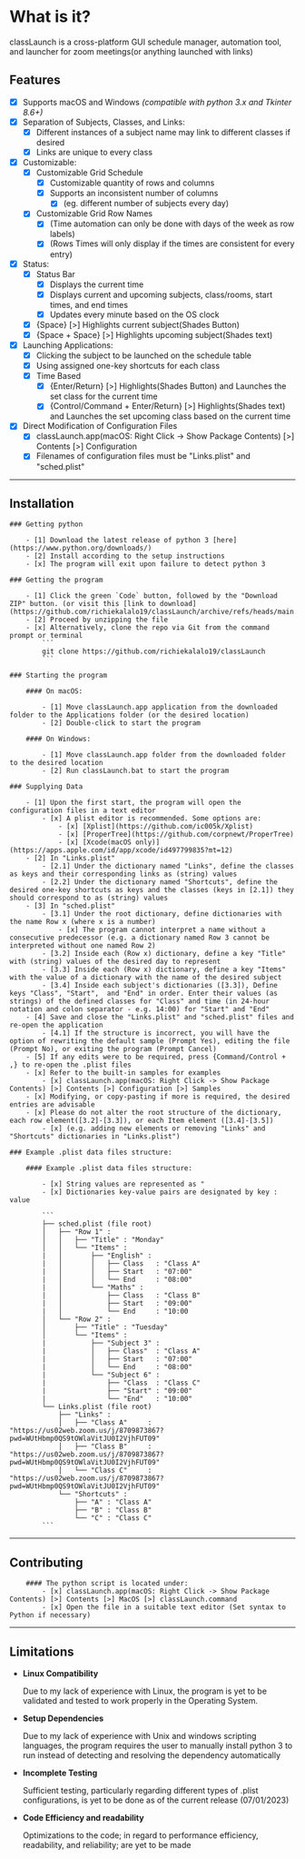 # What is it?

classLaunch is a cross-platform GUI schedule manager, automation tool, and launcher for zoom meetings(or anything launched with links)

## Features

- [x] Supports macOS and Windows *(compatible with python 3.x and Tkinter 8.6+)*
- [x] Separation of Subjects, Classes, and Links:
    - [x] Different instances of a subject name may link to different classes if desired
    - [x] Links are unique to every class
- [x] Customizable:
    - [x] Customizable Grid Schedule
        - [x] Customizable quantity of rows and columns
        - [x] Supports an inconsistent number of columns
            - [x] (eg. different number of subjects every day)
    - [x] Customizable Grid Row Names
        - [x] (Time automation can only be done with days of the week as row labels)
        - [x] (Rows Times will only display if the times are consistent for every entry)
- [x] Status:
    - [x] Status Bar
        - [x] Displays the current time
        - [x] Displays current and upcoming subjects, class/rooms, start times, and end times
        - [x] Updates every minute based on the OS clock
    - [x] {Space} [>] Highlights current subject(Shades Button)
    - [x] {Space + Space} [>] Highlights upcoming subject(Shades text)
- [x] Launching Applications:
    - [x] Clicking the subject to be launched on the schedule table
    - [x] Using assigned one-key shortcuts for each class
    - [x] Time Based
        - [x] {Enter/Return} [>] Highlights(Shades Button) and Launches the set class for the current time
        - [x] {Control/Command + Enter/Return} [>] Highlights(Shades text) and Launches the set upcoming class based on the current time
- [x] Direct Modification of Configuration Files
    - [x] classLaunch.app(macOS: Right Click -> Show Package Contents) [>] Contents [>] Configuration
    - [x] Filenames of configuration files must be "Links.plist" and "sched.plist"

***

## Installation

    ### Getting python
    
        - [1] Download the latest release of python 3 [here](https://www.python.org/downloads/)
        - [2] Install according to the setup instructions
        - [x] The program will exit upon failure to detect python 3

    ### Getting the program

        - [1] Click the green `Code` button, followed by the "Download ZIP" button. (or visit this [link to download](https://github.com/richiekalalo19/classLaunch/archive/refs/heads/main.zip)
        - [2] Proceed by unzipping the file
        - [x] Alternatively, clone the repo via Git from the command prompt or terminal
            ```
            git clone https://github.com/richiekalalo19/classLaunch
            ```
            
    ### Starting the program
    
        #### On macOS:
        
            - [1] Move classLaunch.app application from the downloaded folder to the Applications folder (or the desired location)
            - [2] Double-click to start the program
        
        #### On Windows:
        
            - [1] Move classLaunch.app folder from the downloaded folder to the desired location
            - [2] Run classLaunch.bat to start the program

    ### Supplying Data

        - [1] Upon the first start, the program will open the configuration files in a text editor
            - [x] A plist editor is recommended. Some options are:
                - [x] [Xplist](https://github.com/ic005k/Xplist)
                - [x] [ProperTree](https://github.com/corpnewt/ProperTree)
                - [x] [Xcode(macOS only)](https://apps.apple.com/id/app/xcode/id497799835?mt=12)
        - [2] In "Links.plist"
            - [2.1] Under the dictionary named "Links", define the classes as keys and their corresponding links as (string) values
            - [2.2] Under the dictionary named "Shortcuts", define the desired one-key shortcuts as keys and the classes (keys in [2.1]) they should correspond to as (string) values
        - [3] In "sched.plist"
            - [3.1] Under the root dictionary, define dictionaries with the name Row x (where x is a number)
                - [x] The program cannot interpret a name without a consecutive predecessor (e.g. a dictionary named Row 3 cannot be interpreted without one named Row 2)
            - [3.2] Inside each (Row x) dictionary, define a key "Title" with (string) values of the desired day to represent
            - [3.3] Inside each (Row x) dictionary, define a key "Items" with the value of a dictionary with the name of the desired subject
            - [3.4] Inside each subject's dictionaries ([3.3]), Define keys "Class", "Start",  and "End" in order. Enter their values (as strings) of the defined classes for "Class" and time (in 24-hour notation and colon separator - e.g. 14:00) for "Start" and "End"
        - [4] Save and close the "Links.plist" and "sched.plist" files and re-open the application
            - [4.1] If the structure is incorrect, you will have the option of rewriting the default sample (Prompt Yes), editing the file (Prompt No), or exiting the program (Prompt Cancel)
        - [5] If any edits were to be required, press {Command/Control + ,} to re-open the .plist files
        - [x] Refer to the built-in samples for examples
            - [x] classLaunch.app(macOS: Right Click -> Show Package Contents) [>] Contents [>] Configuration [>] Samples
        - [x] Modifying, or copy-pasting if more is required, the desired entries are advisable
        - [x] Please do not alter the root structure of the dictionary, each row element([3.2]-[3.3]), or each Item element ([3.4]-[3.5])
            - [x] (e.g. adding new elements or removing "Links" and "Shortcuts" dictionaries in "Links.plist")   
        
    ### Example .plist data files structure:
        
        #### Example .plist data files structure:
        
            - [x] String values are represented as "
            - [x] Dictionaries key-value pairs are designated by key : value
        
            ```
            ├── sched.plist (file root)
            │   ├── "Row 1" :
            │   │   ├── "Title" : "Monday"
            │   │   └── "Items" :
            |   │       ├── "English" :
            |   │       │   ├── Class   : "Class A"
            |   │       │   ├── Start   : "07:00"
            |   │       │   └── End     : "08:00"
            |   │       └── "Maths" :
            |   │           ├── Class   : "Class B"
            |   │           ├── Start   : "09:00"
            |   │           └── End     : "10:00
            │   └── "Row 2" :
            │       ├── "Title" : "Tuesday"
            │       └── "Items" :
            |           ├── "Subject 3" :
            |           │   ├── Class"  : "Class A"
            |           │   ├── Start   : "07:00"
            |           │   └── End     : "08:00"
            |           └── "Subject 6" :
            |               ├── "Class  : "Class C"
            |               ├── "Start" : "09:00"
            |               └── "End"   : "10:00"
            └── Links.plist (file root)
                ├── "Links" :
                │   ├── "Class A"     : "https://us02web.zoom.us/j/8709873867?pwd=WUtHbmp0QS9tOWlaVitJU0I2VjhFUT09"
                │   ├── "Class B"     : "https://us02web.zoom.us/j/8709873867?pwd=WUtHbmp0QS9tOWlaVitJU0I2VjhFUT09"
                │   └── "Class C"     : "https://us02web.zoom.us/j/8709873867?pwd=WUtHbmp0QS9tOWlaVitJU0I2VjhFUT09"
                └── "Shortcuts" :
                    ├── "A" : "Class A"
                    ├── "B" : "Class B"
                    └── "C" : "Class C"
            ```

***

## Contributing

        #### The python script is located under:
            - [x] classLaunch.app(macOS: Right Click -> Show Package Contents) [>] Contents [>] MacOS [>] classLaunch.command
            - [x] Open the file in a suitable text editor (Set syntax to Python if necessary)
***

## Limitations

* **Linux Compatibility**

    Due to my lack of experience with Linux, the program is yet to be validated and tested to work properly in the Operating System.
 
* **Setup Dependencies**

    Due to my lack of experience with Unix and windows scripting languages, the program requires the user to manually install python 3 to run instead of detecting and resolving the dependency automatically
 
* **Incomplete Testing**

    Sufficient testing, particularly regarding different types of .plist configurations, is yet to be done as of the current release (07/01/2023)
 
* **Code Efficiency and readability**

    Optimizations to the code; in regard to performance efficiency, readability, and reliability; are yet to be made

